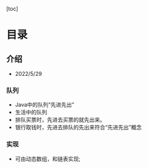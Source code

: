 [toc]

# 目录
## 介绍
- 2022/5/29
### 队列
- Java中的队列“先进先出”
- 生活中的队列
- 排队买票时，先进去买票的就先出来。
- 银行取钱时，先进去排队的先出来符合“先进先出”概念

### 实现
- 可由动态数组，和链表实现;